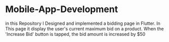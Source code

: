 # Mobile-App-Development
in this Repository I Designed and implemented a bidding page in Flutter. In This page it  display the user's current maximum bid on a product. When the 'Increase Bid' button is tapped, the bid  amount is increased by $50
